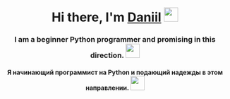 <h1 align="center">Hi there, I'm <a href="https://daniilshat.ru/" target="_blank">Daniil</a> 
<img src="https://github.com/blackcater/blackcater/raw/main/images/Hi.gif" height="32"/></h1>
<h3 align="center">I am a beginner Python programmer and promising in this direction. <img src="[https://github.com/blackcater/blackcater/raw/main/images/Hi.gif](https://yandex.ru/images/search?pos=2&from=tabbar&img_url=https%3A%2F%2Foffice-guru.ru%2Fwp-content%2Fuploads%2F2021%2F08%2Fpython-logo.jpeg&text=python&rpt=simage&lr=20691)" height="32"/</h3>
<h4 align="center">Я начинающий программист на Python и подающий надежды в этом направлении. <img src="[https://github.com/blackcater/blackcater/raw/main/images/Hi.gif](https://yandex.ru/images/search?pos=2&from=tabbar&img_url=https%3A%2F%2Foffice-guru.ru%2Fwp-content%2Fuploads%2F2021%2F08%2Fpython-logo.jpeg&text=python&rpt=simage&lr=20691)https://yandex.ru/images/search?pos=2&from=tabbar&img_url=https%3A%2F%2Foffice-guru.ru%2Fwp-content%2Fuploads%2F2021%2F08%2Fpython-logo.jpeg&text=python&rpt=simage&lr=20691" height="32"/</h4>
